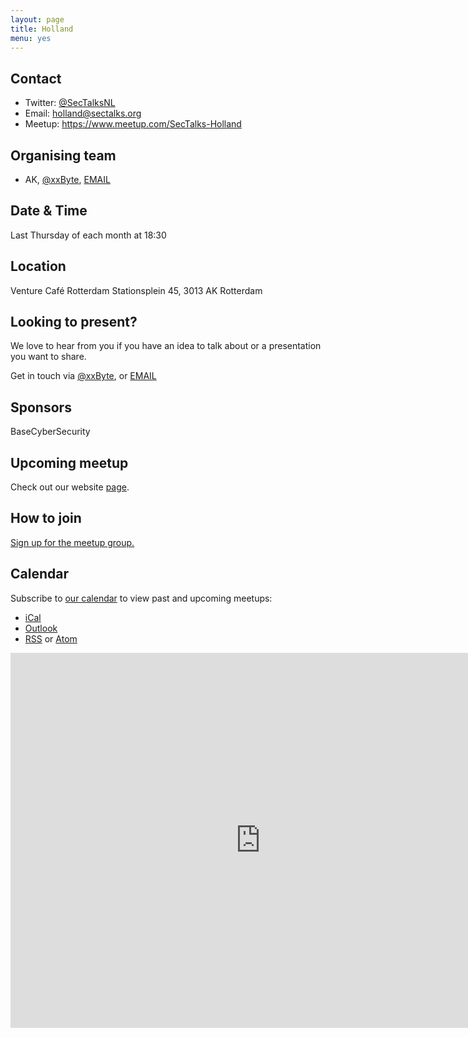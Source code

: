 ```yaml
---
layout: page
title: Holland
menu: yes 
---
```

    
## Contact

* Twitter: [@SecTalksNL](https://twitter/SecTalksNL)
* Email: [holland@sectalks.org](mailto:holland@sectalks.org)
* Meetup: https://www.meetup.com/SecTalks-Holland

## Organising team

* AK, [@xxByte](https://twitter.com/xxByte), [EMAIL](mailto:ak@imak.xyz)

## Date & Time

Last Thursday of each month at 18:30

## Location

Venture Café Rotterdam
Stationsplein 45, 
3013 AK Rotterdam

## Looking to present?

We love to hear from you if you have an idea to talk about or a presentation you want to share.

Get in touch via [@xxByte](https://twitter.com/xxByte), or [EMAIL](mailto:secTalks@imak.xyz)

## Sponsors

BaseCyberSecurity

## Upcoming meetup

Check out our website [page](http://secTalks.nl/).

## How to join

[Sign up for the meetup group.](https://www.meetup.com/SecTalks-Holland)

## Calendar 

Subscribe to [our calendar](https://www.meetup.com/SecTalks-Holland/events/) to view past and upcoming meetups:

* [iCal](webcal://www.meetup.com/SecTalks-Holland/events/ical/)
* [Outlook](https://www.meetup.com/SecTalks-Holland/events/ical/)
* [RSS](https://www.meetup.com/SecTalks-Holland/events/rss/) or [Atom](https://www.meetup.com/SecTalks-Holland/events/atom/)

<iframe src="https://calendar.google.com/calendar/b/3/embed?height=600&amp;wkst=1&amp;bgcolor=%23FFFFFF&amp;src=u7t5cens62v3udgch3rbpbahq4728p4c%40import.calendar.google.com&amp;color=%23AB8B00&amp;ctz=Europe%2FAmsterdam" style="border-width:0" width="800" height="600" frameborder="0" scrolling="no"></iframe>
